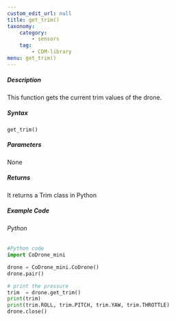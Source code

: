 ```yaml
---
custom_edit_url: null
title: get_trim()
taxonomy:
    category:
        - sensors
    tag:
        - CDM-library
menu: get_trim()
---
```


##### Description

This function gets the current trim values of the drone.

##### Syntax
```get_trim()```

##### Parameters

None

##### Returns

It returns a Trim class in Python

##### Example Code
###### Python
```python
#Python code
import CoDrone_mini

drone = CoDrone_mini.CoDrone()
drone.pair()

# print the pressure
trim  = drone.get_trim()
print(trim)
print(trim.ROLL, trim.PITCH, trim.YAW, trim.THROTTLE)
drone.close()
```
